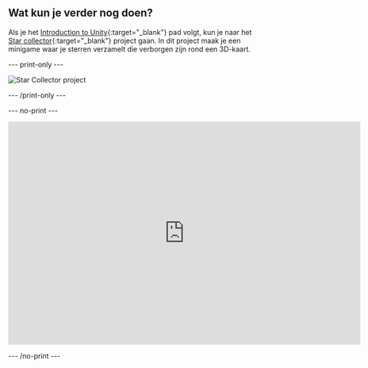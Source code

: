 ## Wat kun je verder nog doen?

Als je het [Introduction to Unity](https://projects.raspberrypi.org/en/raspberrypi/unity-intro){:target="_blank"} pad volgt, kun je naar het [Star collector](https://projects.raspberrypi.org/en/projects/star-collector){:target="_blank"} project gaan. In dit project maak je een minigame waar je sterren verzamelt die verborgen zijn rond een 3D-kaart.

--- print-only ---

![Star Collector project](images/star-collector-project.png)

--- /print-only ---

--- no-print ---

<iframe allowtransparency="true" width="710" height="450" src="https://star-collector-basic.rpfilt.repl.co" frameborder="0"></iframe>

--- /no-print ---


